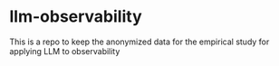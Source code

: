 # llm-observability
This is a repo to keep the anonymized data for the empirical study for applying LLM to observability
